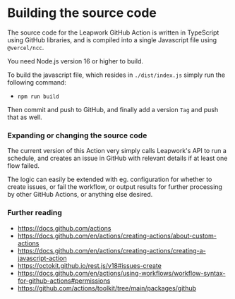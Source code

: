 # Building the source code

The source code for the Leapwork GitHub Action is written in TypeScript using GitHub libraries, and is compiled into a single Javascript file using ````@vercel/ncc````.

You need Node.js version 16 or higher to build.

To build the javascript file, which resides in ````./dist/index.js```` simply run the following command:

* ````npm run build````

Then commit and push to GitHub, and finally add a version ````Tag```` and push that as well.

### Expanding or changing the source code

The current version of this Action very simply calls Leapwork's API to run a schedule, and creates an issue in GitHub with relevant details if at least one flow failed.

The logic can easily be extended with eg. configuration for whether to create issues, or fail the workflow, or output results for further processing by other GitHub Actions, or anything else desired.

### Further reading

* https://docs.github.com/actions
* https://docs.github.com/en/actions/creating-actions/about-custom-actions
* https://docs.github.com/en/actions/creating-actions/creating-a-javascript-action
* https://octokit.github.io/rest.js/v18#issues-create
* https://docs.github.com/en/actions/using-workflows/workflow-syntax-for-github-actions#permissions
* https://github.com/actions/toolkit/tree/main/packages/github
